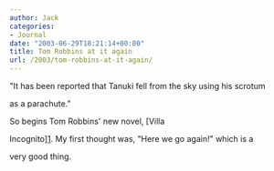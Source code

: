 ```yaml
---
author: Jack
categories:
- Journal
date: "2003-06-29T18:21:14+00:00"
title: Tom Robbins at it again
url: /2003/tom-robbins-at-it-again/
---
```


"It has been reported that Tanuki fell from the sky using his scrotum
  
as a parachute."

So begins Tom Robbins' new novel, [Villa
  
Incognito][1]. My first thought was, "Here we go again!" which is a
  
very good thing.

 [1]: //www.amazon.com/exec/obidos/tg/detail/-/0553803328/"